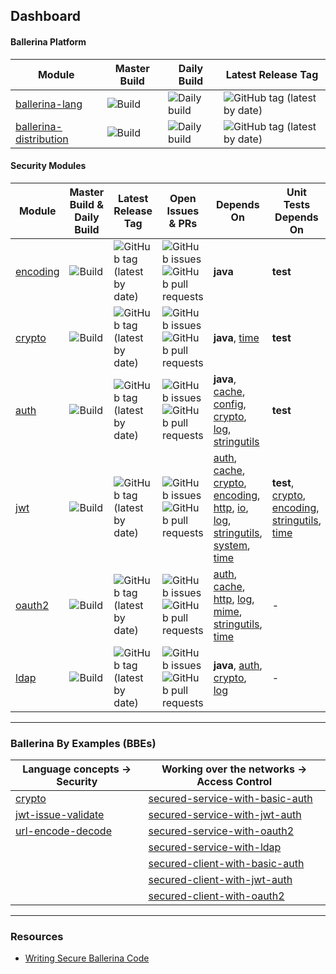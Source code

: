 ## Dashboard

#### Ballerina Platform

| Module | Master Build | Daily Build | Latest Release Tag |
|---|---|---|---|
| [ballerina-lang](https://github.com/ballerina-platform/ballerina-lang) | ![Build](https://github.com/ballerina-platform/ballerina-lang/workflows/CI%20Build/badge.svg) | ![Daily build](https://github.com/ballerina-platform/ballerina-lang/workflows/Ballerina%20daily%20build/badge.svg) | ![GitHub tag (latest by date)](https://img.shields.io/github/v/tag/ballerina-platform/ballerina-lang) |
| [ballerina-distribution](https://github.com/ballerina-platform/ballerina-distribution) | ![Build](https://github.com/ballerina-platform/ballerina-distribution/workflows/Ballerina%20Distribution%20Build/badge.svg) | ![Daily build](https://github.com/ballerina-platform/ballerina-distribution/workflows/Daily%20build/badge.svg) | ![GitHub tag (latest by date)](https://img.shields.io/github/v/tag/ballerina-platform/ballerina-distribution) |

#### Security Modules

| Module | Master Build & Daily Build | Latest Release Tag | Open Issues & PRs | Depends On | Unit Tests Depends On |
|---|---|---|---|---|---|
| [encoding](https://github.com/ballerina-platform/module-ballerina-encoding) | ![Build](https://github.com/ballerina-platform/module-ballerina-encoding/workflows/Build/badge.svg) | ![GitHub tag (latest by date)](https://img.shields.io/github/v/tag/ballerina-platform/module-ballerina-encoding) | ![GitHub issues](https://img.shields.io/github/issues/ballerina-platform/module-ballerina-encoding) ![GitHub pull requests](https://img.shields.io/github/issues-pr/ballerina-platform/module-ballerina-encoding) | **java** | **test** |
| [crypto](https://github.com/ballerina-platform/module-ballerina-crypto) | ![Build](https://github.com/ballerina-platform/module-ballerina-crypto/workflows/Build/badge.svg) | ![GitHub tag (latest by date)](https://img.shields.io/github/v/tag/ballerina-platform/module-ballerina-crypto) | ![GitHub issues](https://img.shields.io/github/issues/ballerina-platform/module-ballerina-crypto) ![GitHub pull requests](https://img.shields.io/github/issues-pr/ballerina-platform/module-ballerina-crypto) | **java**, [time](https://github.com/ballerina-platform/module-ballerina-time) | **test** |
| [auth](https://github.com/ballerina-platform/module-ballerina-auth) | ![Build](https://github.com/ballerina-platform/module-ballerina-auth/workflows/Build/badge.svg) | ![GitHub tag (latest by date)](https://img.shields.io/github/v/tag/ballerina-platform/module-ballerina-auth) | ![GitHub issues](https://img.shields.io/github/issues/ballerina-platform/module-ballerina-auth) ![GitHub pull requests](https://img.shields.io/github/issues-pr/ballerina-platform/module-ballerina-auth) | **java**, [cache](https://github.com/ballerina-platform/module-ballerina-cache), [config](https://github.com/ballerina-platform/module-ballerina-config), [crypto](https://github.com/ballerina-platform/module-ballerina-crypto), [log](https://github.com/ballerina-platform/module-ballerina-log), [stringutils](https://github.com/ballerina-platform/module-ballerina-stringutils) | **test** |
| [jwt](https://github.com/ballerina-platform/module-ballerina-jwt) | ![Build](https://github.com/ballerina-platform/module-ballerina-jwt/workflows/Build/badge.svg) | ![GitHub tag (latest by date)](https://img.shields.io/github/v/tag/ballerina-platform/module-ballerina-jwt) | ![GitHub issues](https://img.shields.io/github/issues/ballerina-platform/module-ballerina-jwt) ![GitHub pull requests](https://img.shields.io/github/issues-pr/ballerina-platform/module-ballerina-jwt) | [auth](https://github.com/ballerina-platform/module-ballerina-auth), [cache](https://github.com/ballerina-platform/module-ballerina-cache), [crypto](https://github.com/ballerina-platform/module-ballerina-crypto), [encoding](https://github.com/ballerina-platform/module-ballerina-encoding), [http](https://github.com/ballerina-platform/module-ballerina-http), [io](https://github.com/ballerina-platform/module-ballerina-io), [log](https://github.com/ballerina-platform/module-ballerina-log), [stringutils](https://github.com/ballerina-platform/module-ballerina-stringutils), [system](https://github.com/ballerina-platform/module-ballerina-system), [time](https://github.com/ballerina-platform/module-ballerina-time) | **test**, [crypto](https://github.com/ballerina-platform/module-ballerina-crypto), [encoding](https://github.com/ballerina-platform/module-ballerina-encoding), [stringutils](https://github.com/ballerina-platform/module-ballerina-stringutils), [time](https://github.com/ballerina-platform/module-ballerina-time) |
| [oauth2](https://github.com/ballerina-platform/module-ballerina-oauth2) | ![Build](https://github.com/ballerina-platform/module-ballerina-oauth2/workflows/Build/badge.svg) | ![GitHub tag (latest by date)](https://img.shields.io/github/v/tag/ballerina-platform/module-ballerina-oauth2) | ![GitHub issues](https://img.shields.io/github/issues/ballerina-platform/module-ballerina-oauth2) ![GitHub pull requests](https://img.shields.io/github/issues-pr/ballerina-platform/module-ballerina-oauth2) | [auth](https://github.com/ballerina-platform/module-ballerina-auth), [cache](https://github.com/ballerina-platform/module-ballerina-cache), [http](https://github.com/ballerina-platform/module-ballerina-http), [log](https://github.com/ballerina-platform/module-ballerina-log), [mime](https://github.com/ballerina-platform/module-ballerina-mime), [stringutils](https://github.com/ballerina-platform/module-ballerina-stringutils), [time](https://github.com/ballerina-platform/module-ballerina-time) | - |
| [ldap](https://github.com/ballerina-platform/module-ballerina-ldap) | ![Build](https://github.com/ballerina-platform/module-ballerina-ldap/workflows/Build/badge.svg) | ![GitHub tag (latest by date)](https://img.shields.io/github/v/tag/ballerina-platform/module-ballerina-ldap) | ![GitHub issues](https://img.shields.io/github/issues/ballerina-platform/module-ballerina-ldap) ![GitHub pull requests](https://img.shields.io/github/issues-pr/ballerina-platform/module-ballerina-ldap) | **java**, [auth](https://github.com/ballerina-platform/module-ballerina-auth), [crypto](https://github.com/ballerina-platform/module-ballerina-crypto), [log](https://github.com/ballerina-platform/module-ballerina-log) | - |

---

### Ballerina By Examples (BBEs)

| Language concepts -> Security | Working over the networks -> Access Control |
|---|---|
| [crypto](https://ballerina.io/swan-lake/learn/by-example/crypto.html) | [secured-service-with-basic-auth](https://ballerina.io/swan-lake/learn/by-example/secured-service-with-basic-auth.html) |
| [jwt-issue-validate](https://ballerina.io/swan-lake/learn/by-example/jwt-issue-validate.html) | [secured-service-with-jwt-auth](https://ballerina.io/swan-lake/learn/by-example/secured-service-with-jwt-auth.html) |
| [url-encode-decode](https://ballerina.io/swan-lake/learn/by-example/url-encode-decode.html) | [secured-service-with-oauth2](https://ballerina.io/swan-lake/learn/by-example/secured-service-with-oauth2.html) |
| | [secured-service-with-ldap](https://ballerina.io/swan-lake/learn/by-example/secured-service-with-ldap.html) |
| | [secured-client-with-basic-auth](https://ballerina.io/swan-lake/learn/by-example/secured-client-with-basic-auth.html) |
| | [secured-client-with-jwt-auth](https://ballerina.io/swan-lake/learn/by-example/secured-client-with-jwt-auth.html) |
| | [secured-client-with-oauth2](https://ballerina.io/swan-lake/learn/by-example/secured-client-with-oauth2.html) |

---

### Resources

- [Writing Secure Ballerina Code](https://ballerina.io/learn/writing-secure-ballerina-code/)
